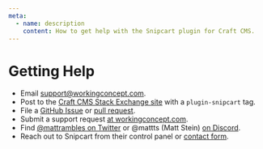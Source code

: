 ```yaml
---
meta:
  - name: description
    content: How to get help with the Snipcart plugin for Craft CMS.
---
```


# Getting Help

- Email [support@workingconcept.com](mailto:support@workingconcept.com).
- Post to the [Craft CMS Stack Exchange site](https://craftcms.stackexchange.com/) with a `plugin-snipcart` tag.
- File a [GitHub Issue](https://github.com/workingconcept/snipcart-craft-plugin/issues) or [pull request](https://github.com/workingconcept/snipcart-craft-plugin/pulls).
- Submit a support request [at workingconcept.com](https://workingconcept.com/plugins/snipcart/support).
- Find [@mattrambles on Twitter](https://twitter.com/mattrambles) or @mattts (Matt Stein) [on Discord](https://craftcms.com/blog/discord).
- Reach out to Snipcart from their control panel or [contact form](https://snipcart.com/contact-feedback).
